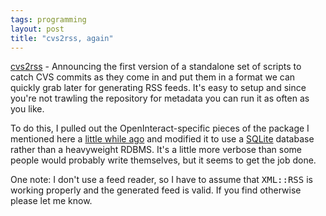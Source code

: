 ```yaml
---
tags: programming
layout: post
title: "cvs2rss, again"
---
```




<a href="/raw/cvs2rss-0.01.tar.gz">cvs2rss</a> - Announcing the first version of a standalone set of scripts to catch CVS commits as they come in and put them in a format we can quickly grab later for generating RSS feeds. It's easy to setup and since you're not trawling the repository for metadata you can run it as often as you like.

<p>To do this, I pulled out the OpenInteract-specific pieces of the package I mentioned here a <a href="/2003/02/26/cvs_to_rss.html">little while ago</a> and modified it to use a <a href="http://www.sqlite.org/">SQLite</a> database rather than a heavyweight RDBMS. It's a little more verbose than some people would probably write themselves, but it seems to get the job done.</p>

<p>One note: I don't use a feed reader, so I have to assume that <tt>XML::RSS</tt> is working properly and the generated feed is valid. If you find otherwise please let me know.</p>


